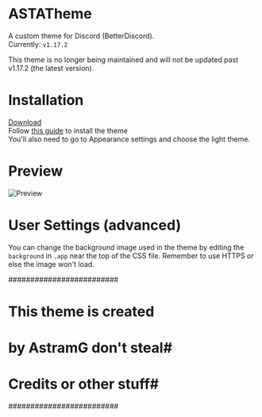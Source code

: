 # ASTATheme
A custom theme for Discord (BetterDiscord).  
Currently: `v1.17.2`

This theme is no longer being maintained and will not be updated past v1.17.2 (the latest version).

# Installation
[Download](https://raw.githubusercontent.com/TakosThings/battlefield/master/battlefield.theme.css)  
Follow [this guide](https://betterdocs.net/install_theme.html) to install the theme  
You'll also need to go to Appearance settings and choose the light theme.

# Preview
![Preview](http://i.imgur.com/7CIXUsu.png)

# User Settings \(advanced\)
You can change the background image used in the theme by editing the `background` in `.app` near the top of the CSS file. Remember to use HTTPS or else the image won't load.

#########################
# This theme is created #
# by AstramG don't steal#
# Credits or other stuff#
#########################

